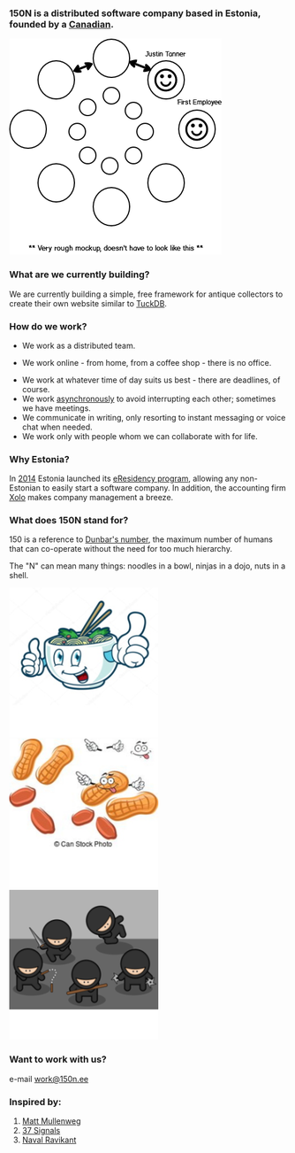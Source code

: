 ### 150N is a distributed software company based in Estonia, founded by a [Canadian](https://typora.io/#windows).

![graph](graph.png)

### What are we currently building?

We are currently building a simple, free framework for antique collectors to create their own website similar to [TuckDB](https://tuckdbpostcards.org).

### How do we work?
- We work as a distributed team.

* We work online - from home, from a coffee shop - there is no office.

- We work at whatever time of day suits us best - there are deadlines, of course.
- We work [asynchronously](2) to avoid interrupting each other; sometimes we have meetings.
- We communicate in writing, only resorting to instant messaging or voice chat when needed.
- We work only with people whom we can collaborate with for life.

### Why Estonia?

In [2014](https://en.wikipedia.org/wiki/E-Residency_of_Estonia) Estonia launched its [eResidency program](https://e-resident.gov.ee/), allowing any non-Estonian to easily start a software company. In addition, the accounting firm [Xolo](https://www.xolo.io/) makes company management a breeze.

### What does 150N stand for?

150 is a reference to [Dunbar's number](https://en.wikipedia.org/wiki/Dunbar%27s_number), the maximum number of humans that can co-operate without the need for too much hierarchy.

The "N" can mean many things: noodles in a bowl, ninjas in a dojo, nuts in a shell.



![noodles](noodles_in_a_bowl.jpg) ![nuts](nuts_in_a_shell.jpg) ![ninjas](ninjas_in_a_dojo.png)

### Want to work with us?

e-mail [work@150n.ee](mailto:://work@150n.ee)

### Inspired by:

1. [Matt Mullenweg](https://distributed.blog/)
2. [37 Signals](https://basecamp.com/books/remote)
3. [Naval Ravikant](https://twitter.com/naval)

